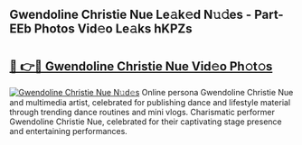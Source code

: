 ## Gwendoline Christie Nue Le𝚊k𝚎d N𝚞𝚍es - Part-EEb Photos Vid𝚎o Le𝚊ks hKPZs

# <h2><a href="http://fb92am.evod.top/?m=Gwendoline+Christie+Nue">🔗 👉🔴 Gwendoline Christie Nue Vid𝚎o Ph𝚘t𝚘s</a></h2>

[![Gwendoline Christie Nue N𝚞d𝚎s](https://i.imgur.com/8V9OHl7.gif)](http://fb92am.evod.top/?m=Gwendoline+Christie+Nue)
Online persona Gwendoline Christie Nue and multimedia artist, celebrated for publishing dance and lifestyle material through trending dance routines and mini vlogs. Charismatic performer Gwendoline Christie Nue, celebrated for their captivating stage presence and entertaining performances. 
